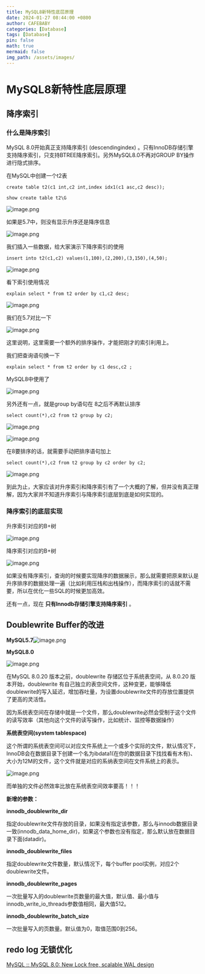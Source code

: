 ```yaml
---
title: MySQL8新特性底层原理
date: 2024-01-27 08:44:00 +0800
author: CAFEBABY
categories: [Database]
tags: [Database]
pin: false
math: true
mermaid: false
img_path: /assets/images/
---
```


# MySQL8新特性底层原理

## 降序索引

### 什么是降序索引

MySQL 8.0开始真正支持降序索引 (descendingindex) 。只有InnoDB存储引擎支持降序索引，只支持BTREE降序索引。另外MySQL8.0不再对GROUP BY操作进行隐式排序。

在MySQL中创建一个t2表

```
create table t2(c1 int,c2 int,index idx1(c1 asc,c2 desc));

show create table t2\G

```

![image.png](./MySQL8UnderlyingPrinciples/75d8a1f112174a0eae3bdcc329844c80.png)

如果是5.7中，则没有显示升序还是降序信息

![image.png](./MySQL8UnderlyingPrinciples/44eda4306a624a77ae6f4c9bf3811143.png)

我们插入一些数据，给大家演示下降序索引的使用

```
insert into t2(c1,c2) values(1,100),(2,200),(3,150),(4,50);
```

![image.png](./MySQL8UnderlyingPrinciples/6c688fd5a39342a08158c5cdecc8592b.png)

看下索引使用情况

```
explain select * from t2 order by c1,c2 desc;
```

![image.png](./MySQL8UnderlyingPrinciples/74a77cd932174740a18b3b6b28e19617.png)

我们在5.7对比一下

![image.png](./MySQL8UnderlyingPrinciples/9dfcf7f4f605455b851f3ae64c5b2fa5.png)

这里说明，这里需要一个额外的排序操作，才能把刚才的索引利用上。

我们把查询语句换一下

```
explain select * from t2 order by c1 desc,c2 ;
```

MySQL8中使用了

![image.png](./MySQL8UnderlyingPrinciples/00d9db6d7c71430a955e7107a0678461.png)

另外还有一点，就是group by语句在 8之后不再默认排序

```
select count(*),c2 from t2 group by c2;
```

![image.png](./MySQL8UnderlyingPrinciples/e51a002e1f034c15bad26b7781532518.png)

![image.png](./MySQL8UnderlyingPrinciples/4bbbf1e99fa847479e232377e5d66a77.png)

在8要排序的话，就需要手动把排序语句加上

```
select count(*),c2 from t2 group by c2 order by c2;
```

![image.png](./MySQL8UnderlyingPrinciples/23c4a24d51db40e4aaae81792d4b8a40.png)

到此为止，大家应该对升序索引和降序索引有了一个大概的了解，但并没有真正理解，因为大家并不知道升序索引与降序索引底层到底是如何实现的。

### 降序索引的底层实现

升序索引对应的B+树

![image.png](./MySQL8UnderlyingPrinciples/b595577948f94b2b84de3d79557eb9fc.png)

降序索引对应的B+树 

![image.png](./MySQL8UnderlyingPrinciples/d9b945594d154f63b167b3c6c150a99b.png)

如果没有降序索引，查询的时候要实现降序的数据展示，那么就需要把原来默认是升序排序的数据处理一遍（比如利用压栈和出栈操作），而降序索引的话就不需要，所以在优化一些SQL的时候更加高效。

还有一点，现在 **只有Innodb存储引擎支持降序索引** 。

## Doublewrite Buffer的改进

**MySQL5.7**![image.png](./MySQL8UnderlyingPrinciples/d462b4c147bc41148f82bee5564c02b3.png)

**MySQL8.0**

![image.png](./MySQL8UnderlyingPrinciples/2b08d8cf75e64ceb909b03ce818cb287.png)

在MySQL 8.0.20 版本之前，doublewrite 存储区位于系统表空间，从 8.0.20 版本开始，doublewrite 有自己独立的表空间文件，这种变更，能够降低doublewrite的写入延迟，增加吞吐量，为设置doublewrite文件的存放位置提供了更高的灵活性。

因为系统表空间在存储中就是一个文件，那么doublewrite必然会受制于这个文件的读写效率（其他向这个文件的读写操作，比如统计、监控等数据操作）

**系统表空间(system tablespace)**

这个所谓的系统表空间可以对应文件系统上一个或多个实际的文件，默认情况下，InnoDB会在数据目录下创建一个名为ibdata1(在你的数据目录下找找看有木有)、大小为12M的文件，这个文件就是对应的系纳表空间在文件系统上的表示。

![image.png](./MySQL8UnderlyingPrinciples/6d3767c7708848ddb0b110e20df12388.png)

而单独的文件必然效率比放在系统表空间效率要高！！！

**新增的参数：**

**innodb_doublewrite_dir**

指定doublewrite文件存放的目录，如果没有指定该参数，那么与innodb数据目录一致(innodb_data_home_dir)，如果这个参数也没有指定，那么默认放在数据目录下面(datadir)。

**innodb_doublewrite_files**

指定doublewrite文件数量，默认情况下，每个buffer pool实例，对应2个doublewrite文件。

**innodb_doublewrite_pages**

一次批量写入的doublewrite页数量的最大值，默认值、最小值与innodb_write_io_threads参数值相同，最大值512。

**innodb_doublewrite_batch_size**

一次批量写入的页数量。默认值为0，取值范围0到256。

## redo log 无锁优化

[MySQL :: MySQL 8.0: New Lock free, scalable WAL design](https://dev.mysql.com/blog-archive/mysql-8-0-new-lock-free-scalable-wal-design/)
